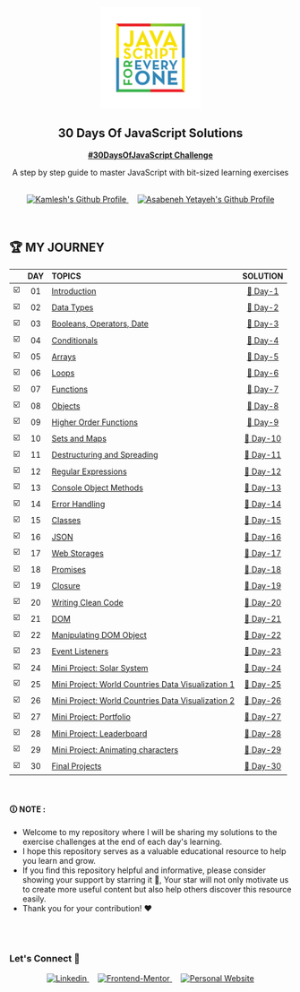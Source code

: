 <div align="center">

  <img src="./images/banner.webp" alt="JavaScript for Everyone" width="180">

  <h2 align="center">30 Days Of JavaScript Solutions</h2>
  <p align="center">
    <a href="https://github.com/Asabeneh/30-Days-Of-JavaScript/" target="_blank"><strong>#30DaysOfJavaScript Challenge</strong></a>
    <br />
    
  </p>
  <p>A step by step guide to master JavaScript with bit-sized learning exercises</p>
</div>

<br>

<!-- Badges -->
<div align="center">

  <a href="https://www.github.com/kamlesh0007" target="_blank">
    <img src="https://img.shields.io/badge/Completed%20By-Kamlesh%20Yadav-green?style=for-the-badge&logo=dependabot" alt="Kamlesh's Github Profile">
  </a> &nbsp;&nbsp;&nbsp;

  <!-- Difficulty -->
  <a href="https://github.com/Asabeneh"  target="_blank">
    <img src="https://img.shields.io/badge/Author-Asabeneh%20Yetayeh-586BB0?style=for-the-badge&logo=electron-builder" alt="Asabeneh Yetayeh's Github Profile">
  </a>

</div>
<br />


<br/>

## 🏆 MY JOURNEY

|  | DAY |  TOPICS  | SOLUTION |
| :---: | :---: | :------------------------------------------------------------------------------------------------------------------------------------------------- | :---: |
| ☑️  | 01   |   [Introduction](https://github.com/Asabeneh/30-Days-Of-JavaScript/blob/master/readMe.md)                                                                   | [🎯 Day-1](https://github.com/0xabdulkhalid/30-days-of-javascript-solutions/tree/main/day-1) |
| ☑️  | 02    |   [Data Types](https://github.com/Asabeneh/30-Days-Of-JavaScript/blob/master/02_Day_Data_types/02_day_data_types.md)                                        | [🎯 Day-2](https://github.com/0xabdulkhalid/30-days-of-javascript-solutions/tree/main/day-2) |
| ☑️  | 03    |   [Booleans, Operators, Date](https://github.com/Asabeneh/30-Days-Of-JavaScript/blob/master/03_Day_Booleans_operators_date/03_booleans_operators_date.md)   | [🎯 Day-3](https://github.com/0xabdulkhalid/30-days-of-javascript-solutions/tree/main/day-3) |
| ☑️  | 04    |   [Conditionals](https://github.com/Asabeneh/30-Days-Of-JavaScript/blob/master/04_Day_Conditionals/04_day_conditionals.md)                                  | [🎯 Day-4](https://github.com/0xabdulkhalid/30-days-of-javascript-solutions/tree/main/day-5) |
| ☑️  | 05    |   [Arrays](https://github.com/Asabeneh/30-Days-Of-JavaScript/blob/master/05_Day_Arrays/05_day_arrays.md)                                                    | [🎯 Day-5](https://github.com/0xabdulkhalid/30-days-of-javascript-solutions/tree/main/day-5) |
| ☑️  | 06    |   [Loops](https://github.com/Asabeneh/30-Days-Of-JavaScript/blob/master/06_Day_Loops/06_day_loops.md)                                                       | [🎯 Day-6](https://github.com/0xabdulkhalid/30-days-of-javascript-solutions/tree/main/day-6) |
| ☑️  | 07    |   [Functions](https://github.com/Asabeneh/30-Days-Of-JavaScript/blob/master/07_Day_Functions/07_day_functions.md)                                           | [🎯 Day-7](https://github.com/0xabdulkhalid/30-days-of-javascript-solutions/tree/main/day-7) |
| ☑️  | 08    |   [Objects](https://github.com/Asabeneh/30-Days-Of-JavaScript/blob/master/08_Day_Objects/08_day_objects.md)                                                 | [🎯 Day-8](https://github.com/0xabdulkhalid/30-days-of-javascript-solutions/tree/main/day-8) |
| ☑️  | 09    |   [Higher Order Functions](https://github.com/Asabeneh/30-Days-Of-JavaScript/blob/master/09_Day_Higher_order_functions/09_day_higher_order_functions.md)                | [🎯 Day-9](https://github.com/0xabdulkhalid/30-days-of-javascript-solutions/tree/main/day-9) |
| ☑️  | 10    |   [Sets and Maps](https://github.com/Asabeneh/30-Days-Of-JavaScript/blob/master/10_Day_Sets_and_Maps/10_day_Sets_and_Maps.md)                                           | [🎯 Day-10](https://github.com/0xabdulkhalid/30-days-of-javascript-solutions/tree/main/day-10) |
| ☑️  | 11    |   [Destructuring and Spreading](https://github.com/Asabeneh/30-Days-Of-JavaScript/blob/master/11_Day_Destructuring_and_spreading/11_day_destructuring_and_spreading.md) | [🎯 Day-11](https://github.com/0xabdulkhalid/30-days-of-javascript-solutions/tree/main/day-11) |
| ☑️  | 12    |   [Regular Expressions](https://github.com/Asabeneh/30-Days-Of-JavaScript/blob/master/12_Day_Regular_expressions/12_day_regular_expressions.md)                         | [🎯 Day-12](https://github.com/0xabdulkhalid/30-days-of-javascript-solutions/tree/main/day-12) |
| ☑️  | 13    |   [Console Object Methods](https://github.com/Asabeneh/30-Days-Of-JavaScript/blob/master/13_Day_Console_object_methods/13_day_console_object_methods.md)                | [🎯 Day-13](https://github.com/0xabdulkhalid/30-days-of-javascript-solutions/tree/main/day-13) |
| ☑️  | 14    |   [Error Handling](https://github.com/Asabeneh/30-Days-Of-JavaScript/blob/master/14_Day_Error_handling/14_day_error_handling.md)                                        | [🎯 Day-14](https://github.com/0xabdulkhalid/30-days-of-javascript-solutions/tree/main/day-14) |
| ☑️  | 15    |   [Classes](https://github.com/Asabeneh/30-Days-Of-JavaScript/blob/master/15_Day_Classes/15_day_classes.md)                                                             | [🎯 Day-15](https://github.com/0xabdulkhalid/30-days-of-javascript-solutions/tree/main/day-15) |
| ☑️  | 16    |   [JSON](https://github.com/Asabeneh/30-Days-Of-JavaScript/blob/master/16_Day_JSON/16_day_json.md)                                                                      | [🎯 Day-16](https://github.com/0xabdulkhalid/30-days-of-javascript-solutions/tree/main/day-16) |
| ☑️  | 17    |   [Web Storages](https://github.com/Asabeneh/30-Days-Of-JavaScript/blob/master/17_Day_Web_storages/17_day_web_storages.md)                                              | [🎯 Day-17](https://github.com/0xabdulkhalid/30-days-of-javascript-solutions/tree/main/day-17) |
| ☑️  | 18    |   [Promises](https://github.com/Asabeneh/30-Days-Of-JavaScript/blob/master/18_Day_Promises/18_day_promises.md)                                                          | [🎯 Day-18](https://github.com/0xabdulkhalid/30-days-of-javascript-solutions/tree/main/day-18) |
| ☑️  | 19    |   [Closure](https://github.com/Asabeneh/30-Days-Of-JavaScript/blob/master/19_Day_Closures/19_day_closures.md)                                                           | [🎯 Day-19](https://github.com/0xabdulkhalid/30-days-of-javascript-solutions/tree/main/day-19) |
| ☑️  | 20    |   [Writing Clean Code](https://github.com/Asabeneh/30-Days-Of-JavaScript/blob/master/20_Day_Writing_clean_codes/20_day_writing_clean_codes.md)                          | [🎯 Day-20](https://github.com/0xabdulkhalid/30-days-of-javascript-solutions/tree/main/day-20) |
| ☑️  | 21    |   [DOM](https://github.com/Asabeneh/30-Days-Of-JavaScript/blob/master/21_Day_DOM/21_day_dom.md)                                                                         | [🎯 Day-21](https://github.com/0xabdulkhalid/30-days-of-javascript-solutions/tree/main/day-21) |
| ☑️  | 22    |   [Manipulating DOM Object](https://github.com/Asabeneh/30-Days-Of-JavaScript/blob/master/22_Day_Manipulating_DOM_object/22_day_manipulating_DOM_object.md)             | [🎯 Day-22](https://github.com/0xabdulkhalid/30-days-of-javascript-solutions/tree/main/day-22) |
| ☑️  | 23    |   [Event Listeners](https://github.com/Asabeneh/30-Days-Of-JavaScript/blob/master/23_Day_Event_listeners/23_day_event_listeners.md)                                     | [🎯 Day-23](https://github.com/0xabdulkhalid/30-days-of-javascript-solutions/tree/main/day-23) |
| ☑️  | 24    |   [Mini Project: Solar System](https://github.com/Asabeneh/30-Days-Of-JavaScript/blob/master/24_Day_Project_solar_system/24_day_project_solar_system.md)                                                         | [🎯 Day-24](https://github.com/0xabdulkhalid/30-days-of-javascript-solutions/tree/main/day-24) |
| ☑️  | 25    |   [Mini Project: World Countries Data Visualization 1](https://github.com/Asabeneh/30-Days-Of-JavaScript/blob/master/25_Day_World_countries_data_visualization_1/25_day_world_countries_data_visualization_1.md) | [🎯 Day-25](https://github.com/0xabdulkhalid/30-days-of-javascript-solutions/tree/main/day-25) |
| ☑️  | 26    |   [Mini Project: World Countries Data Visualization 2](https://github.com/Asabeneh/30-Days-Of-JavaScript/blob/master/26_Day_World_countries_data_visualization_2/26_day_world_countries_data_visualization_2.md) | [🎯 Day-26](https://github.com/0xabdulkhalid/30-days-of-javascript-solutions/tree/main/day-26) |
| ☑️  | 27    |   [Mini Project: Portfolio](https://github.com/Asabeneh/30-Days-Of-JavaScript/blob/master/27_Day_Mini_project_portfolio/27_day_mini_project_portfolio.md)                                                        | [🎯 Day-27](https://github.com/0xabdulkhalid/30-days-of-javascript-solutions/tree/main/day-27) |
| ☑️  | 28    |   [Mini Project: Leaderboard](https://github.com/Asabeneh/30-Days-Of-JavaScript/blob/master/28_Day_Mini_project_leaderboard/28_day_mini_project_leaderboard.md)                                                  | [🎯 Day-28](https://github.com/0xabdulkhalid/30-days-of-javascript-solutions/tree/main/day-28) |
| ☑️  | 29    |   [Mini Project: Animating characters](https://github.com/Asabeneh/30-Days-Of-JavaScript/blob/master/29_Day_Mini_project_animating_characters/29_day_mini_project_animating_characters.md)                       | [🎯 Day-29](https://github.com/0xabdulkhalid/30-days-of-javascript-solutions/tree/main/day-29) |
| ☑️  | 30    |   [Final Projects](https://github.com/Asabeneh/30-Days-Of-JavaScript/blob/master/30_Day_Mini_project_final/30_day_mini_project_final.md)                                                                         | [🎯 Day-30](https://github.com/0xabdulkhalid/30-days-of-javascript-solutions/tree/main/day-30) |

<br>


#### 🛈 NOTE : 
- Welcome to my repository where I will be sharing my solutions to the exercise challenges at the end of each day's learning. 
- I hope this repository serves as a valuable educational resource to help you learn and grow. 
- If you find this repository helpful and informative, please consider showing your support by starring it 🌟, Your star will not only motivate us to create more useful content but also help others discover this resource easily. 
- Thank you for your contribution! ❤️


<br>
<br>

### **Let's Connect 👋**

<div align=center>

  <a href="https://www.linkedin.com/in/kamlesh-yadav-1a1aa3241/" target="_blank">
    <img src="https://img.shields.io/badge/linkedin%20Profile-%2300acee.svg?color=405DE6&style=for-the-badge&logo=linkedin&logoColor=white" alt=Linkedin>
  </a>&nbsp;&nbsp;&nbsp;

  <a href="https://www.frontendmentor.io/profile/Kamlesh0007" target="_blank">
    <img src="https://img.shields.io/badge/FEM%20Profile-f8f9f8?style=for-the-badge&logo=Frontend-Mentor&logoColor=black" alt="Frontend-Mentor">
  </a> &nbsp;&nbsp;&nbsp;
  

  <a href="https://www.github.com/kamlesh0007/" target="_blank">
    <img src="https://img.shields.io/badge/Github%20Profile-131313?style=for-the-badge&logo=github&logoColor=white" alt="Personal Website">
  </a>

</div>

<br>
